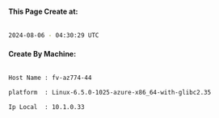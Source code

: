 
   
#### This Page Create at:

```bash

2024-08-06 - 04:30:29 UTC

```

#### Create By Machine:

```bash

Host Name : fv-az774-44

platform  : Linux-6.5.0-1025-azure-x86_64-with-glibc2.35

Ip Local  : 10.1.0.33

```

